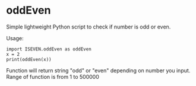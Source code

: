 # oddEven
Simple lightweight Python script to check if number is odd or even.

Usage:

```
import ISEVEN.oddEven as oddEven
x = 2
print(oddEven(x))
```

Function will return string "odd" or "even" depending on number you input. Range of function is from 1 to 500000
